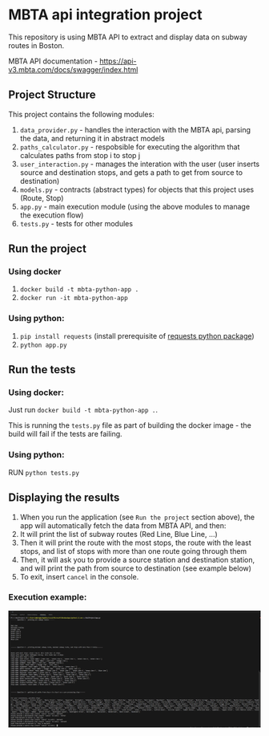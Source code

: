# MBTA api integration project
This repository is using MBTA API to extract and display data on subway routes in Boston.

MBTA API documentation - https://api-v3.mbta.com/docs/swagger/index.html


## Project Structure

This project contains the following modules:
1. `data_provider.py` - handles the interaction with the MBTA api, parsing the data, and returning it in abstract models
1. `paths_calculator.py` - respobsible for executing the algorithm that calculates paths from stop i to stop j
1. `user_interaction.py` - manages the interation with the user (user inserts source and destination stops, and gets a path to get from source to destination)
1. `models.py` - contracts (abstract types) for objects that this project uses (Route, Stop)
1. `app.py` - main execution module (using the above modules to manage the execution flow)
1. `tests.py` - tests for other modules

## Run the project

### Using docker

1. `docker build -t mbta-python-app .`
1. `docker run -it mbta-python-app`

### Using python:

1. `pip install requests` (install prerequisite of [requests python package](https://pypi.org/project/requests/))
1. `python app.py`


## Run the tests

### Using docker:

Just run `docker build -t mbta-python-app .`.

This is running the `tests.py` file as part of building the docker image - the build will fail if the tests are failing.

### Using python:

RUN `python tests.py`

## Displaying the results

1. When you run the application (see `Run the project` section above), the app will automatically fetch the data from MBTA API, and then:
1. It will print the list of subway routes (Red Line, Blue Line, ...)
1. Then it will print the route with the most stops, the route with the least stops, and list of stops with more than one route going through them
1. Then, it will ask you to provide a source station and destination station, and will print the path from source to destination (see example below)
1. To exit, insert `cancel` in the console.

### Execution example: 

![example](Screenshots/screenshot.png)